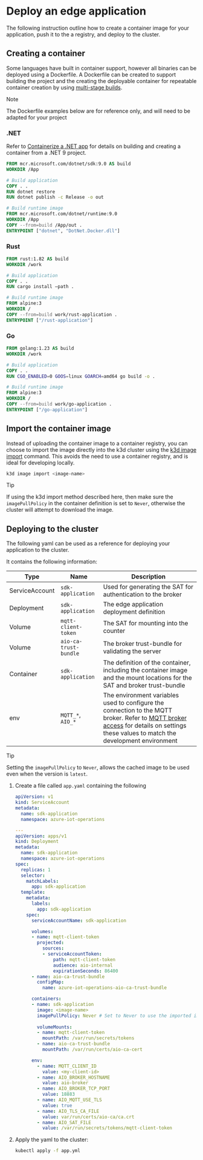 # Deploy an edge application

The following instruction outline how to create a container image for your application, push it to the a registry, and deploy to the cluster.

## Creating a container

Some languages have built in container support, however all binaries can be deployed using a Dockerfile. A Dockerfile can be created to support building the project and the creating the deployable container for repeatable container creation by using [multi-stage builds](https://docs.docker.com/build/building/multi-stage/).

> [!NOTE]
> The Dockerfile examples below are for reference only, and will need to be adapted for your project

### .NET

Refer to [Containerize a .NET app](https://learn.microsoft.com/dotnet/core/docker/build-container) for details on building and creating a container from a .NET 9 project.

```dockerfile
FROM mcr.microsoft.com/dotnet/sdk:9.0 AS build
WORKDIR /App

# Build application
COPY . .
RUN dotnet restore
RUN dotnet publish -c Release -o out

# Build runtime image
FROM mcr.microsoft.com/dotnet/runtime:9.0
WORKDIR /App
COPY --from=build /App/out .
ENTRYPOINT ["dotnet", "DotNet.Docker.dll"]
```

### Rust

```dockerfile
FROM rust:1.82 AS build
WORKDIR /work

# Build application
COPY . .
RUN cargo install –path .

# Build runtime image
FROM alpine:3
WORKDIR /
COPY --from=build work/rust-application .
ENTRYPOINT ["/rust-application"]
```

### Go

```dockerfile
FROM golang:1.23 AS build
WORKDIR /work

# Build application
COPY . .
RUN CGO_ENABLED=0 GOOS=linux GOARCH=amd64 go build -o .

# Build runtime image
FROM alpine:3
WORKDIR /
COPY --from=build work/go-application .
ENTRYPOINT ["/go-application"]
```

## Import the container image

Instead of uploading the container image to a container registry, you can choose to import the image directly into the k3d cluster using the [k3d image import](https://k3d.io/v5.1.0/usage/commands/k3d_image_import/) command. This avoids the need to use a container registry, and is ideal for developing locally.

```bash
k3d image import <image-name>
```

> [!TIP]
>
> If using the k3d import method described here, then make sure the `imagePullPolicy` in the container definition is set to `Never`, otherwise the cluster will attempt to download the image.

## Deploying to the cluster

The following yaml can be used as a reference for deploying your application to the cluster.

It contains the following information:

| Type | Name | Description |
|-|-|-|
| ServiceAccount | `sdk-application` | Used for generating the SAT for authentication to the broker |
| Deployment | `sdk-application` | The edge application deployment definition |
| Volume | `mqtt-client-token` | The SAT for mounting into the counter |
| Volume | `aio-ca-trust-bundle` | The broker trust-bundle for validating the server |
| Container | `sdk-application` | The definition of the container, including the container image and the mount locations for the SAT and broker trust-bundle |
| env | `MQTT_*`, `AIO_*` | The environment variables used to configure the connection to the MQTT broker. Refer to [MQTT broker access](/doc/setup.md#mqtt-broker-access) for details on settings these values to match the development environment |

> [!TIP]
> Setting the `imagePullPolicy` to `Never`, allows the cached image to be used even when the version is `latest`.

1. Create a file called `app.yaml` containing the following

    ```yaml
    apiVersion: v1
    kind: ServiceAccount
    metadata:
      name: sdk-application
      namespace: azure-iot-operations

    ---
    apiVersion: apps/v1
    kind: Deployment
    metadata:
      name: sdk-application
      namespace: azure-iot-operations
    spec:
      replicas: 1
      selector:
        matchLabels:
          app: sdk-application
      template:
        metadata:
          labels:
            app: sdk-application
        spec:
          serviceAccountName: sdk-application

          volumes:
          - name: mqtt-client-token
            projected:
              sources:
              - serviceAccountToken:
                  path: mqtt-client-token
                  audience: aio-internal
                  expirationSeconds: 86400
          - name: aio-ca-trust-bundle
            configMap:
              name: azure-iot-operations-aio-ca-trust-bundle

          containers:
          - name: sdk-application
            image: <image-name>
            imagePullPolicy: Never # Set to Never to use the imported image
            
            volumeMounts:
            - name: mqtt-client-token
              mountPath: /var/run/secrets/tokens
            - name: aio-ca-trust-bundle
              mountPath: /var/run/certs/aio-ca-cert

          env:
            - name: MQTT_CLIENT_ID
              value: <my-client-id>
            - name: AIO_BROKER_HOSTNAME
              value: aio-broker
            - name: AIO_BROKER_TCP_PORT
              value: 18883
            - name: AIO_MQTT_USE_TLS
              value: true
            - name: AIO_TLS_CA_FILE
              value: var/run/certs/aio-ca/ca.crt
            - name: AIO_SAT_FILE
              value: /var/run/secrets/tokens/mqtt-client-token
    ```

1. Apply the yaml to the cluster:

    ```bash
    kubectl apply -f app.yml
    ```
